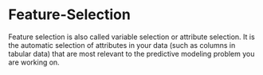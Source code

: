# Feature-Selection
Feature selection is also called variable selection or attribute selection.  It is the automatic selection of attributes in your data (such as columns in tabular data) that are most relevant to the predictive modeling problem you are working on.
